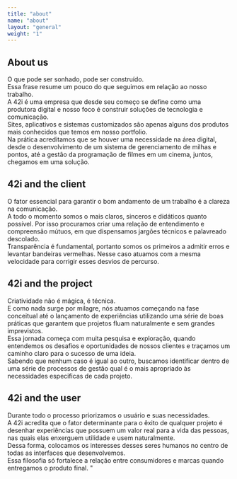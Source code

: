 ```yaml
---
title: "about"
name: "about"
layout: "general"
weight: "1"
---
```


## About us

<span class="dropcap">O</span> que pode ser sonhado, pode ser construído.  
Essa frase resume um pouco do que seguimos em relação ao nosso trabalho.  
A 42i é uma empresa que desde seu começo se define como uma produtora digital e nosso foco é construir soluções de tecnologia e comunicação.  
Sites, aplicativos e sistemas customizados são apenas alguns dos produtos mais conhecidos que temos em nosso portfolio.  
Na prática acreditamos que se houver uma necessidade na área digital, desde o desenvolvimento de um sistema de gerenciamento de milhas e pontos, até a gestão da programação de filmes em um cinema, juntos, chegamos em uma solução.

## 42i and the client

<span class="dropcap">O</span> fator essencial para garantir o bom andamento de um trabalho é a clareza na comunicação.  
A todo o momento somos o mais claros, sinceros e didáticos quanto possível. Por isso procuramos criar
uma relação de entendimento e compreensão mútuos, em que dispensamos jargões técnicos e palavreado descolado.  
Transparência é fundamental, portanto somos os primeiros a admitir erros e levantar bandeiras vermelhas. Nesse caso atuamos com a mesma velocidade para corrigir esses desvios de percurso.

## 42i and the project

<span class="dropcap">C</span>riatividade não é mágica, é técnica.  
E como nada surge por milagre, nós atuamos começando na fase conceitual até o lançamento
de experiências utilizando uma série de boas práticas que garantem que projetos fluam naturalmente
e sem grandes imprevistos.  
Essa jornada começa com muita pesquisa e exploração, quando entendemos os desafios e oportunidades de nossos clientes e traçamos um caminho claro para o sucesso de uma ideia.  
Sabendo que nenhum caso é igual ao outro, buscamos identificar dentro de uma série de processos de gestão qual é o mais apropriado às necessidades especificas de cada projeto.

## 42i and the user

<span class="dropcap">D</span>urante todo o processo priorizamos o usuário e suas necessidades.  
A 42i acredita que o fator determinante para o êxito de qualquer projeto é desenhar experiências que possuem um valor real para a vida das pessoas, nas quais elas enxerguem utilidade e usem naturalmente.  
Dessa forma, colocamos os interesses desses seres humanos no centro de todas as interfaces que desenvolvemos.  
Essa filosofia só fortalece a relação entre consumidores e marcas quando entregamos o produto final.
"
